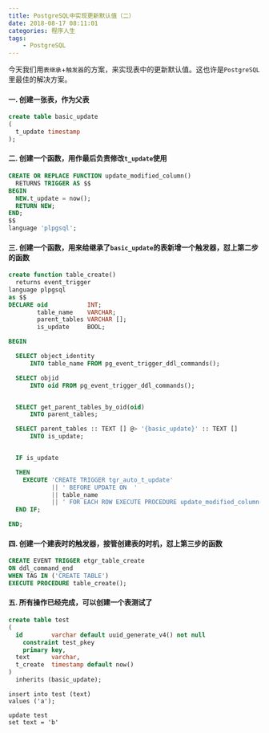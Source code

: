 ```yaml
---
title: PostgreSQL中实现更新默认值（二）
date: 2018-08-17 08:11:01
categories: 程序人生
tags:
    - PostgreSQL
---
```

今天我们用`表继承`+`触发器`的方案，来实现表中的更新默认值。这也许是`PostgreSQL`里最佳的解决方案。
#### 一. 创建一张表，作为父表

```sql
create table basic_update
(
  t_update timestamp
);
```
#### 二. 创建一个函数，用作最后负责修改`t_update`使用

```sql
CREATE OR REPLACE FUNCTION update_modified_column()
  RETURNS TRIGGER AS $$
BEGIN
  NEW.t_update = now();
  RETURN NEW;
END;
$$
language 'plpgsql';
```

#### 三. 创建一个函数，用来给继承了`basic_update`的表新增一个触发器，怼上第二步的函数

```sql
create function table_create()
  returns event_trigger
language plpgsql
as $$
DECLARE oid           INT;
        table_name    VARCHAR;
        parent_tables VARCHAR [];
        is_update     BOOL;

BEGIN

  SELECT object_identity
      INTO table_name FROM pg_event_trigger_ddl_commands();

  SELECT objid
      INTO oid FROM pg_event_trigger_ddl_commands();


  SELECT get_parent_tables_by_oid(oid)
      INTO parent_tables;

  SELECT parent_tables :: TEXT [] @> '{basic_update}' :: TEXT []
      INTO is_update;


  IF is_update

  THEN
    EXECUTE 'CREATE TRIGGER tgr_auto_t_update'
            || ' BEFORE UPDATE ON  '
            || table_name
            || ' FOR EACH ROW EXECUTE PROCEDURE update_modified_column()';
  END IF;

END;
```

#### 四. 创建一个建表时的触发器，接管创建表的时机，怼上第三步的函数

```sql
CREATE EVENT TRIGGER etgr_table_create
ON ddl_command_end
WHEN TAG IN ('CREATE TABLE')
EXECUTE PROCEDURE table_create();
```

#### 五. 所有操作已经完成，可以创建一个表测试了

```sql
create table test
(
  id        varchar default uuid_generate_v4() not null
    constraint test_pkey
    primary key,
  text      varchar,
  t_create  timestamp default now()
)
  inherits (basic_update);
```


```
insert into test (text)
values ('a');
```


```
update test
set text = 'b'
```